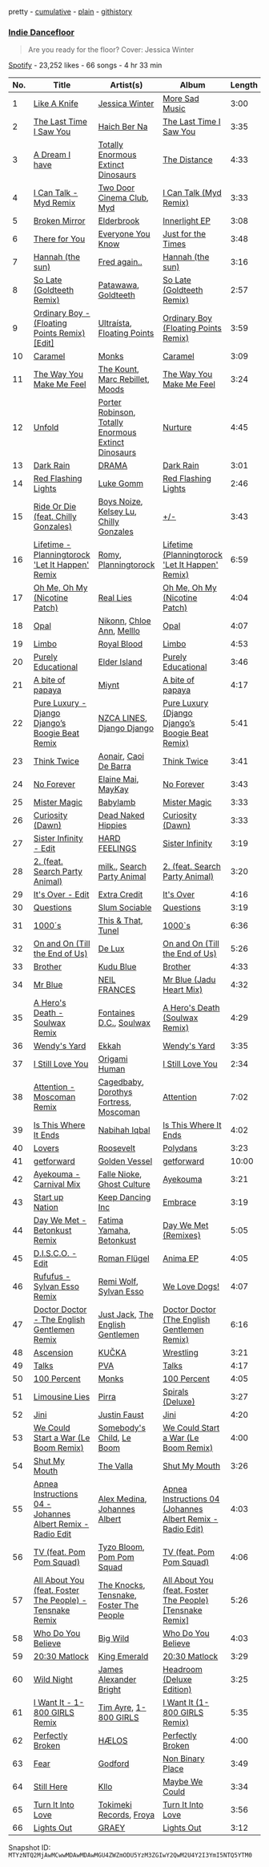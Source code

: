pretty - [cumulative](/playlists/cumulative/37i9dQZF1DXadokOfeHaaj.md) - [plain](/playlists/plain/37i9dQZF1DXadokOfeHaaj) - [githistory](https://github.githistory.xyz/mackorone/spotify-playlist-archive/blob/main/playlists/plain/37i9dQZF1DXadokOfeHaaj)

### [Indie Dancefloor](https://open.spotify.com/playlist/37i9dQZF1DXadokOfeHaaj)

> Are you ready for the floor? Cover: Jessica Winter

[Spotify](https://open.spotify.com/user/spotify) - 23,252 likes - 66 songs - 4 hr 33 min

| No. | Title | Artist(s) | Album | Length |
|---|---|---|---|---|
| 1 | [Like A Knife](https://open.spotify.com/track/3KtIEskaAF8eojLEoy9SgN) | [Jessica Winter](https://open.spotify.com/artist/0gCYUYF1zfqZk5pG0e2ojy) | [More Sad Music](https://open.spotify.com/album/4rBkmbNkDyYQYxjcPxJeTU) | 3:00 |
| 2 | [The Last Time I Saw You](https://open.spotify.com/track/6gHcbKtydW4jO5scP8J0qn) | [Haich Ber Na](https://open.spotify.com/artist/5W4B7OYk43jiH6qLcZ66Qd) | [The Last Time I Saw You](https://open.spotify.com/album/1UoZtiW0YVLlCp3cbjUgg4) | 3:35 |
| 3 | [A Dream I have](https://open.spotify.com/track/4zEH0wmtKUm2T4vLmmJnBi) | [Totally Enormous Extinct Dinosaurs](https://open.spotify.com/artist/0g3NiCRhEv7M4SEDMrpItN) | [The Distance](https://open.spotify.com/album/2ePg95gGoOPRmUQYFLq0wy) | 4:33 |
| 4 | [I Can Talk \- Myd Remix](https://open.spotify.com/track/2R5N0kDxOKJl3HjxRrxhdl) | [Two Door Cinema Club](https://open.spotify.com/artist/536BYVgOnRky0xjsPT96zl), [Myd](https://open.spotify.com/artist/3QFiymmbJlVBPpnrOatEAk) | [I Can Talk \(Myd Remix\)](https://open.spotify.com/album/7uTq3a6VR9qZpmw4clwXen) | 3:33 |
| 5 | [Broken Mirror](https://open.spotify.com/track/44oPs8vjsT9v6Hjt50TvVh) | [Elderbrook](https://open.spotify.com/artist/2vf4pRsEY6LpL5tKmqWb64) | [Innerlight EP](https://open.spotify.com/album/2tg28FJC1DoNaE19f9FpY7) | 3:08 |
| 6 | [There for You](https://open.spotify.com/track/2Xk53t3TnNSqeSm2pXD6jv) | [Everyone You Know](https://open.spotify.com/artist/4UAnAM35NDxEWd5WXKv7jM) | [Just for the Times](https://open.spotify.com/album/751FUQcmvpQEinjZhTOLHH) | 3:48 |
| 7 | [Hannah \(the sun\)](https://open.spotify.com/track/3KffMs30iYfPNYI8epNj5a) | [Fred again..](https://open.spotify.com/artist/4oLeXFyACqeem2VImYeBFe) | [Hannah \(the sun\)](https://open.spotify.com/album/6eep2wtSbpdoAgJcRyublA) | 3:16 |
| 8 | [So Late \(Goldteeth Remix\)](https://open.spotify.com/track/5FXXRLw5EpDFRrPzAifM8t) | [Patawawa](https://open.spotify.com/artist/5D65DHzw4qysvKA2VJzOtC), [Goldteeth](https://open.spotify.com/artist/0npO8yNUPxsLaomZudHo8w) | [So Late \(Goldteeth Remix\)](https://open.spotify.com/album/6SVRd1EYyIbnGjojfjXY8K) | 2:57 |
| 9 | [Ordinary Boy \- \(Floating Points Remix\) \[Edit\]](https://open.spotify.com/track/4OSKgRRE1w2HVwc7roVFbz) | [Ultraísta](https://open.spotify.com/artist/2f88S1uYsEwP0n4x36wvG7), [Floating Points](https://open.spotify.com/artist/2AR42Ur9PcchQDtEdwkv4L) | [Ordinary Boy \(Floating Points Remix\)](https://open.spotify.com/album/0pxewF1XKjORMEIKwMPimk) | 3:59 |
| 10 | [Caramel](https://open.spotify.com/track/72EJgG1QY9Y1kU4T6Dqe8a) | [Monks](https://open.spotify.com/artist/1EESBfYnqZ9pylHg8n6lBP) | [Caramel](https://open.spotify.com/album/1rYaNphrfP2pefyeHorXuR) | 3:09 |
| 11 | [The Way You Make Me Feel](https://open.spotify.com/track/7iXA7a53fVKxPJFJvebJ8P) | [The Kount](https://open.spotify.com/artist/24OnVX6EYwtu7P3jpMenPY), [Marc Rebillet](https://open.spotify.com/artist/72udTJKu1pGovvS9aCYGMI), [Moods](https://open.spotify.com/artist/14uVJsPC4DByeuD0cq36ez) | [The Way You Make Me Feel](https://open.spotify.com/album/3YzSZa0NOzbojLGnhKohbk) | 3:24 |
| 12 | [Unfold](https://open.spotify.com/track/36kCSJg8ZBwiSCUECFKGUy) | [Porter Robinson](https://open.spotify.com/artist/3dz0NnIZhtKKeXZxLOxCam), [Totally Enormous Extinct Dinosaurs](https://open.spotify.com/artist/0g3NiCRhEv7M4SEDMrpItN) | [Nurture](https://open.spotify.com/album/4Hjqdhj5rh816i1dfcUEaM) | 4:45 |
| 13 | [Dark Rain](https://open.spotify.com/track/6nFeqs4DACn0ldbumEshsg) | [DRAMA](https://open.spotify.com/artist/7LvvNoUPwTZpgXDWBRrfHg) | [Dark Rain](https://open.spotify.com/album/0qAXFwj59i4PcQyyYMiPP5) | 3:01 |
| 14 | [Red Flashing Lights](https://open.spotify.com/track/7olPKz81JZoeIWZnSUkN8S) | [Luke Gomm](https://open.spotify.com/artist/5n1DsrQDgo9Dqav2BZUeuB) | [Red Flashing Lights](https://open.spotify.com/album/7ER0D6S1r91Ts0TCnZ8DhO) | 2:46 |
| 15 | [Ride Or Die \(feat\. Chilly Gonzales\)](https://open.spotify.com/track/1rP4GZ4eFK4W9c5QeFIn1Y) | [Boys Noize](https://open.spotify.com/artist/62k5LKMhymqlDNo2DWOvvv), [Kelsey Lu](https://open.spotify.com/artist/0fEfMW5bypHZ0A8eLnhwj5), [Chilly Gonzales](https://open.spotify.com/artist/0qudezVgvl4Chd9BgNFB83) | [+/\-](https://open.spotify.com/album/76360gDUYhTAsphjiXM9gA) | 3:43 |
| 16 | [Lifetime \- Planningtorock 'Let It Happen' Remix](https://open.spotify.com/track/6U9opnMMouhZdQaseeVQTq) | [Romy](https://open.spotify.com/artist/3X2DdnmoANw8Rg8luHyZQb), [Planningtorock](https://open.spotify.com/artist/7qHOphlWaJrfFa0BqpayDG) | [Lifetime \(Planningtorock 'Let It Happen' Remix\)](https://open.spotify.com/album/5s9bJNRbfFkJAlxmjJbexn) | 6:59 |
| 17 | [Oh Me, Oh My \(Nicotine Patch\)](https://open.spotify.com/track/5ChMHAcbkE4lv4wnoqBflX) | [Real Lies](https://open.spotify.com/artist/1jucBaHU995Lf7ViACscFu) | [Oh Me, Oh My \(Nicotine Patch\)](https://open.spotify.com/album/1ToXN4pZa9a16vHZNeGMzQ) | 4:04 |
| 18 | [Opal](https://open.spotify.com/track/5sJyL8UvFs6onfikqUjUqY) | [Nikonn](https://open.spotify.com/artist/1IUR872zLRlWXAfr7Uls4Q), [Chloe Ann](https://open.spotify.com/artist/1irwQnIWoD6cV6QTmN8zZ6), [Melllo](https://open.spotify.com/artist/78ks8w7ilnLHMKd3lLqNTc) | [Opal](https://open.spotify.com/album/5qCDHuUXdrQSWCjG8kkpo3) | 4:07 |
| 19 | [Limbo](https://open.spotify.com/track/5nUrlBwZiaPcCKpBM7iT1W) | [Royal Blood](https://open.spotify.com/artist/2S5hlvw4CMtMGswFtfdK15) | [Limbo](https://open.spotify.com/album/0xzwaeIpyKeCIPKxSyhxNE) | 4:53 |
| 20 | [Purely Educational](https://open.spotify.com/track/4Nl5xInMENlcWHcTFPB0Gh) | [Elder Island](https://open.spotify.com/artist/3EnbnmqrrvApHJs6FMvYik) | [Purely Educational](https://open.spotify.com/album/6nYkj7q80r8RzlY8nWNDt6) | 3:46 |
| 21 | [A bite of papaya](https://open.spotify.com/track/2jwKTqnvzrhj4b6Dhm07lW) | [Miynt](https://open.spotify.com/artist/4grFkvUAEj8IWdGDEJ2F4b) | [A bite of papaya](https://open.spotify.com/album/6qAd2bXuzauRuwzHYCHu3n) | 4:17 |
| 22 | [Pure Luxury \- Django Django’s Boogie Beat Remix](https://open.spotify.com/track/6XCJkVM7PTFZjoDXbFin8i) | [NZCA LINES](https://open.spotify.com/artist/1pmvcZaqyRJw8o6at71MJP), [Django Django](https://open.spotify.com/artist/2ARO60gI5do88ho6azmzab) | [Pure Luxury \(Django Django’s Boogie Beat Remix\)](https://open.spotify.com/album/1PfirXmrPwLNOiaZV1urpO) | 5:41 |
| 23 | [Think Twice](https://open.spotify.com/track/7xpSlt90FIiu0yl9q7ZZFx) | [Aonair](https://open.spotify.com/artist/6soC4hjokac6GbBiiJEQ57), [Caoi De Barra](https://open.spotify.com/artist/3uCUliGLxC72lpRordFyuH) | [Think Twice](https://open.spotify.com/album/07CD9VfwrsTglHLMQGohBT) | 3:41 |
| 24 | [No Forever](https://open.spotify.com/track/2VcKkrj7UKpUfep0RG9ZQV) | [Elaine Mai](https://open.spotify.com/artist/0wRHsCARScopB5WmbQzMcy), [MayKay](https://open.spotify.com/artist/3OalRjoYt3pFvLf8u37QFI) | [No Forever](https://open.spotify.com/album/4YRPQaPAFfgRXrB8maGWF3) | 3:43 |
| 25 | [Mister Magic](https://open.spotify.com/track/2EDdM9Cd6gDzGGejBqxpse) | [Babylamb](https://open.spotify.com/artist/2eO9bZ9xHCINHEtl8vJPC8) | [Mister Magic](https://open.spotify.com/album/6rdKSNASXtIfyMcfsc35JD) | 3:33 |
| 26 | [Curiosity \(Dawn\)](https://open.spotify.com/track/5LTx2spPrYmQp9ArW5LYMc) | [Dead Naked Hippies](https://open.spotify.com/artist/1YZNXPLpIO7jdHaGAVCwAL) | [Curiosity \(Dawn\)](https://open.spotify.com/album/5SCX0vSZ33bxGHZDDIC84Q) | 3:33 |
| 27 | [Sister Infinity \- Edit](https://open.spotify.com/track/2FmxpCtAKpL2VT7abM5Jeq) | [HARD FEELINGS](https://open.spotify.com/artist/62leN9NRMUgDfPzshm7K5L) | [Sister Infinity](https://open.spotify.com/album/1sDjnXH9RgKCRPi2tczLy7) | 3:19 |
| 28 | [2\. \(feat\. Search Party Animal\)](https://open.spotify.com/track/3lIGc9ugPh6E9LWnSmPH6Q) | [milk.](https://open.spotify.com/artist/2Sf3JoQvmbE3hi7hfwzofq), [Search Party Animal](https://open.spotify.com/artist/2SdChJVcsPBYIrFDsjc72Z) | [2\. \(feat\. Search Party Animal\)](https://open.spotify.com/album/2llVj3pdMaqG7RJLrka6NX) | 3:20 |
| 29 | [It's Over \- Edit](https://open.spotify.com/track/1RLeNp25m5qaGCtF97p5r1) | [Extra Credit](https://open.spotify.com/artist/0eBplsuM9uqqqXMjn2ZsoA) | [It's Over](https://open.spotify.com/album/0q9YXpClk2bSqJYgAryoQJ) | 4:16 |
| 30 | [Questions](https://open.spotify.com/track/37dmaWoFI8PEM0T7O0BCiP) | [Slum Sociable](https://open.spotify.com/artist/0J626PVezyRujeAfXAssnH) | [Questions](https://open.spotify.com/album/2IKzJwdIzDW8TOiHVf6J2H) | 3:19 |
| 31 | [1000´s](https://open.spotify.com/track/3DElMfmAXdWQqB8AMjvXMV) | [This & That](https://open.spotify.com/artist/66kf3vcvdUC9ew1GSb1VC6), [Tunel](https://open.spotify.com/artist/4uO6d2Bsmguh9jOOuS0QWD) | [1000\`s](https://open.spotify.com/album/2R6u6bIw881N5arKpqDl4y) | 6:36 |
| 32 | [On and On \(Till the End of Us\)](https://open.spotify.com/track/2ugQ6rCdoQ5TSF2JZvhzgl) | [De Lux](https://open.spotify.com/artist/6go0iwCisHtnyywarV5OEZ) | [On and On \(Till the End of Us\)](https://open.spotify.com/album/3TmABFDEL1pZ7e4xk0IwDB) | 5:26 |
| 33 | [Brother](https://open.spotify.com/track/7gfui7vTdV6Jo7c804DnKh) | [Kudu Blue](https://open.spotify.com/artist/2kYJ8VmL78aetgtGxQV0Z4) | [Brother](https://open.spotify.com/album/5qO8mU6qXhQUKMp4C5C62p) | 4:33 |
| 34 | [Mr Blue](https://open.spotify.com/track/2PFM2HeWNP1omytVmtq9PQ) | [NEIL FRANCES](https://open.spotify.com/artist/587PA35pRGL1JwQr6idJbb) | [Mr Blue \(Jadu Heart Mix\)](https://open.spotify.com/album/7m2SFt28E8jIawTtSBOW9F) | 4:32 |
| 35 | [A Hero's Death \- Soulwax Remix](https://open.spotify.com/track/0aTTn1Xb7rRH0TXkUx5OCJ) | [Fontaines D.C.](https://open.spotify.com/artist/3SXwqSqAoBz9WCI9PDQzY6), [Soulwax](https://open.spotify.com/artist/43mWhBXSflupNLuNjM5vff) | [A Hero's Death \(Soulwax Remix\)](https://open.spotify.com/album/6k5jA2u04coOGjgIgsQkU4) | 4:29 |
| 36 | [Wendy's Yard](https://open.spotify.com/track/50vGM1YiEN3aWv8zLsfqXF) | [Ekkah](https://open.spotify.com/artist/31UKSWpSUyiReoTEb39vHb) | [Wendy's Yard](https://open.spotify.com/album/2Wi2GBAUEzcwlq5pqnx2fk) | 3:35 |
| 37 | [I Still Love You](https://open.spotify.com/track/5ATro8iHnekyweon2xjf36) | [Origami Human](https://open.spotify.com/artist/6vOoZCnNiawjGeViOSoY1t) | [I Still Love You](https://open.spotify.com/album/2HOO0SKx71DqVJ5exvWTrY) | 2:34 |
| 38 | [Attention \- Moscoman Remix](https://open.spotify.com/track/0Sx8gyhFV4B7bnj8xh8kpt) | [Cagedbaby](https://open.spotify.com/artist/2sbZiktyjJtAAWs3LHeHzO), [Dorothys Fortress](https://open.spotify.com/artist/6VLxD1WKg1ykIzBC9nuDAN), [Moscoman](https://open.spotify.com/artist/44F8g3iM4NgU5cisocTlTQ) | [Attention](https://open.spotify.com/album/5dHNiXlC7nUK0KGvWymFqs) | 7:02 |
| 39 | [Is This Where It Ends](https://open.spotify.com/track/12R5ERZn0WzOR7wyv6cT3T) | [Nabihah Iqbal](https://open.spotify.com/artist/7pPOvwCq4bb2iObs8twDir) | [Is This Where It Ends](https://open.spotify.com/album/4hqkpfmYaKlX4sq2GLyVdq) | 4:02 |
| 40 | [Lovers](https://open.spotify.com/track/1D9ljonkp8XdH7xcS0cgqQ) | [Roosevelt](https://open.spotify.com/artist/4AQrqVz6BYwy29iMxcGtx7) | [Polydans](https://open.spotify.com/album/4jsQ9yGCEyEjjQzcsICK2U) | 3:23 |
| 41 | [getforward](https://open.spotify.com/track/1FT8VzkSDfH90Dc9XxjbEL) | [Golden Vessel](https://open.spotify.com/artist/6bJCrLZcvsBMzve04BmgwS) | [getforward](https://open.spotify.com/album/5j2DVBoeO3YeAPtz9Nyqlg) | 10:00 |
| 42 | [Ayekouma \- Carnival Mix](https://open.spotify.com/track/2YkGS0axOi2LaM9znNw2mj) | [Falle Nioke](https://open.spotify.com/artist/2WIUWjEtviW09sdJlb2G1J), [Ghost Culture](https://open.spotify.com/artist/4M6Kt4GVjpLYpygyNOHwdt) | [Ayekouma](https://open.spotify.com/album/0tMOdQ266QWcgfyj9og0jY) | 3:21 |
| 43 | [Start up Nation](https://open.spotify.com/track/32fXe6Ppdj45aop3hsqFtK) | [Keep Dancing Inc](https://open.spotify.com/artist/426htfG7DE5S3kgoVCCJUB) | [Embrace](https://open.spotify.com/album/0HdSPq0RQFpkJiEiYAdKGg) | 3:19 |
| 44 | [Day We Met \- Betonkust Remix](https://open.spotify.com/track/1VdeCgpIm4qRcSDvtIK5Jv) | [Fatima Yamaha](https://open.spotify.com/artist/7eZRt08LoDy0nfIS6OwyMP), [Betonkust](https://open.spotify.com/artist/0wtoN4C5b7fBp8GLT8DYXo) | [Day We Met \(Remixes\)](https://open.spotify.com/album/3tKegcGPlaRUk9bbaP7X75) | 5:05 |
| 45 | [D.I.S.C.O\. \- Edit](https://open.spotify.com/track/6tjYbiZ2wLgp33HMVxkJ9o) | [Roman Flügel](https://open.spotify.com/artist/2GvwZbDjH1DbQpodGKENDw) | [Anima EP](https://open.spotify.com/album/3z33qPqbX0yY8b3PcVgzxu) | 4:05 |
| 46 | [Rufufus \- Sylvan Esso Remix](https://open.spotify.com/track/6mS5UKJZo37hlMjru7qkfP) | [Remi Wolf](https://open.spotify.com/artist/0NB5HROxc8dDBXpkIi1v3d), [Sylvan Esso](https://open.spotify.com/artist/39vA9YljbnOApXKniLWBZv) | [We Love Dogs!](https://open.spotify.com/album/1Aus1dFkP2BSyzibCl0HA7) | 4:07 |
| 47 | [Doctor Doctor \- The English Gentlemen Remix](https://open.spotify.com/track/0ksagd1vULVKoXgpw9rPiL) | [Just Jack](https://open.spotify.com/artist/2KT0mSAPvd9PreXYCiVfVO), [The English Gentlemen](https://open.spotify.com/artist/1qhOgkoJKicmrmGa33mauL) | [Doctor Doctor \(The English Gentlemen Remix\)](https://open.spotify.com/album/26KMLMWDj5aX1WCNRm3ipz) | 6:16 |
| 48 | [Ascension](https://open.spotify.com/track/7yKodgnMF6dF737ahs1BHh) | [KUČKA](https://open.spotify.com/artist/6JcD2YKEhgimweLpUI0NEw) | [Wrestling](https://open.spotify.com/album/2jKzkqQ2Dkam6bKbzUuegq) | 3:21 |
| 49 | [Talks](https://open.spotify.com/track/1AmZK3O0XYSfY636qTahcW) | [PVA](https://open.spotify.com/artist/2d2ElnqC2cMPp7zcSyv3yG) | [Talks](https://open.spotify.com/album/74CRCBMGYhrTI6ZzX2ARxr) | 4:17 |
| 50 | [100 Percent](https://open.spotify.com/track/7Avn4DOfWIlZwUv1noXJnc) | [Monks](https://open.spotify.com/artist/1EESBfYnqZ9pylHg8n6lBP) | [100 Percent](https://open.spotify.com/album/7yKkTbhXXnpEXCYVAYiBEv) | 4:05 |
| 51 | [Limousine Lies](https://open.spotify.com/track/6knXoLZCEFx4i9yAIScw56) | [Pirra](https://open.spotify.com/artist/3wPGh0biziAGs3SlOkgZ5M) | [Spirals \(Deluxe\)](https://open.spotify.com/album/1LU6OfLGm0ex7YqWLphHFd) | 3:27 |
| 52 | [Jini](https://open.spotify.com/track/4Pmg2EBOWFZVvi3zFs3SC3) | [Justin Faust](https://open.spotify.com/artist/3txM1X4je9gqlxE9IKqVsl) | [Jini](https://open.spotify.com/album/2blDmIqLlzYOP6F2JRL0Ze) | 4:20 |
| 53 | [We Could Start a War \(Le Boom Remix\)](https://open.spotify.com/track/2YfiKA1LQqzNQSBbMzbYwT) | [Somebody's Child](https://open.spotify.com/artist/5b84ozqhKiJG9LN1IjVac1), [Le Boom](https://open.spotify.com/artist/7MyOyVdHb3cbI7fGZuG6gp) | [We Could Start a War \(Le Boom Remix\)](https://open.spotify.com/album/0Hz5pB74TFcO0QZDbRTZx6) | 4:00 |
| 54 | [Shut My Mouth](https://open.spotify.com/track/5cI4oDkASkMmaXxMVNzqKK) | [The Valla](https://open.spotify.com/artist/4YhQHwK37kKWxXGiNbCu1R) | [Shut My Mouth](https://open.spotify.com/album/0mTMooSBjeE2INrKU8AVqf) | 3:26 |
| 55 | [Apnea Instructions 04 \- Johannes Albert Remix \- Radio Edit](https://open.spotify.com/track/3q2pd6hTEvTGCanQnKEwaB) | [Alex Medina](https://open.spotify.com/artist/110rQdN8A00wYaqmUWi0q2), [Johannes Albert](https://open.spotify.com/artist/5FMcKm7A4LRwIJnkzuKZFt) | [Apnea Instructions 04 \(Johannes Albert Remix \- Radio Edit\)](https://open.spotify.com/album/1dXxYYkSS5QtwL83JavGmE) | 4:03 |
| 56 | [TV \(feat\. Pom Pom Squad\)](https://open.spotify.com/track/2dy5gd8IRckEx4iweoU6UR) | [Tyzo Bloom](https://open.spotify.com/artist/38fu1DhmEN33ALaBa7jGhI), [Pom Pom Squad](https://open.spotify.com/artist/1yhTALwId0bpL1U1XRT3Zs) | [TV \(feat\. Pom Pom Squad\)](https://open.spotify.com/album/52NRgpwnqxUH7IPZ2Qebuu) | 4:06 |
| 57 | [All About You \(feat\. Foster The People\) \- Tensnake Remix](https://open.spotify.com/track/1DeI7qWSf8BRIIOtcbEssN) | [The Knocks](https://open.spotify.com/artist/2x7EATekOPhFGRx3syMGEC), [Tensnake](https://open.spotify.com/artist/75nC6MXUalYZSOd7OfNkwq), [Foster The People](https://open.spotify.com/artist/7gP3bB2nilZXLfPHJhMdvc) | [All About You \(feat\. Foster The People\) \[Tensnake Remix\]](https://open.spotify.com/album/6Dwgd1sa4nYfzbW9eI7Vt6) | 5:26 |
| 58 | [Who Do You Believe](https://open.spotify.com/track/0H386Lr3iWsKyonoKcncT0) | [Big Wild](https://open.spotify.com/artist/0PxzGnCYBpSuaI49OR94cA) | [Who Do You Believe](https://open.spotify.com/album/1GcfbfpC3npBgo89qHKRcO) | 4:03 |
| 59 | [20:30 Matlock](https://open.spotify.com/track/2oaJGdFU48klcIlBgy0hu1) | [King Emerald](https://open.spotify.com/artist/3w2bgMhJPzzbHGYXCtBSA1) | [20:30 Matlock](https://open.spotify.com/album/5AZ5WrnrEmXndCQfgU9Uas) | 3:29 |
| 60 | [Wild Night](https://open.spotify.com/track/13gxt7JI2OH5vvJthc9vXH) | [James Alexander Bright](https://open.spotify.com/artist/3Es7r3RmlcHHXqHM723JLC) | [Headroom \(Deluxe Edition\)](https://open.spotify.com/album/5f0t2FvbugVNsbmfSEh1pi) | 3:25 |
| 61 | [I Want It \- 1\-800 GIRLS Remix](https://open.spotify.com/track/1IKXUhtnQEG3V4zy43WDK8) | [Tim Ayre](https://open.spotify.com/artist/5iDIPw4XISqyFqD817n4iL), [1\-800 GIRLS](https://open.spotify.com/artist/67yGrC4QoCSD0g7YMcGIgJ) | [I Want It \(1\-800 GIRLS Remix\)](https://open.spotify.com/album/62iVOIxD7QC5uNiUgT6zF7) | 5:35 |
| 62 | [Perfectly Broken](https://open.spotify.com/track/21RK93h8VJjBKaGgefZ1ro) | [HÆLOS](https://open.spotify.com/artist/132sZpCaM8ie6byAEcOcRs) | [Perfectly Broken](https://open.spotify.com/album/7yEPOcf4i368II6RXOGq5N) | 4:00 |
| 63 | [Fear](https://open.spotify.com/track/5yIK62xhc1PwxG83kObxZe) | [Godford](https://open.spotify.com/artist/4pUwtnbS6FdBniLp410AOu) | [Non Binary Place](https://open.spotify.com/album/2ZH8IpoBY4rSq3QB6Oez9u) | 3:49 |
| 64 | [Still Here](https://open.spotify.com/track/0ohx2z14GguzZPmd3Xn7Xy) | [Kllo](https://open.spotify.com/artist/0RDC2Krd2nmqseGx5C8PQz) | [Maybe We Could](https://open.spotify.com/album/3VtEYbEgLnLwJPml2lOYLi) | 3:34 |
| 65 | [Turn It Into Love](https://open.spotify.com/track/0NguAN1GjgnNFXqqu3V3LT) | [Tokimeki Records](https://open.spotify.com/artist/73vrL9RiKlSaQFo2izavC1), [Froya](https://open.spotify.com/artist/1NNTp69Arw8ikxNNlKe8JI) | [Turn It Into Love](https://open.spotify.com/album/1QsRm8LBLS07AwJzaNZa9v) | 3:56 |
| 66 | [Lights Out](https://open.spotify.com/track/3hzazse5o4NZA13isN8eMp) | [GRAEY](https://open.spotify.com/artist/7IWvzeznlyMEE1APQe9iFL) | [Lights Out](https://open.spotify.com/album/42vVIc93UsSgQKFrtsnoet) | 3:12 |

Snapshot ID: `MTYzNTQ2MjAwMCwwMDAwMDAwMGU4ZWZmODU5YzM3ZGIwY2QwM2U4Y2I3YmI5NTQ5YTM0`
